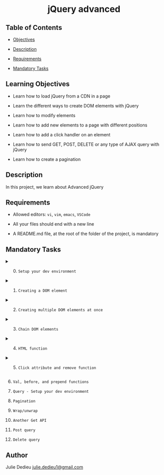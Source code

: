 # <p align="center">jQuery advanced</p>

  

## Table of Contents

  

- [Objectives](#objectives)

- [Description](#Descritpion)

- [Requirements](#requirements)

- [Mandatory Tasks](#Mandatory-Tasks)

  

## Learning Objectives

  

- Learn how to load jQuery from a CDN in a page

- Learn the different ways to create DOM elements with jQuery

- Learn how to modify elements

- Learn how to add new elements to a page with different positions

- Learn how to add a click handler on an element

- Learn how to send GET, POST, DELETE or any type of AJAX query with jQuery

- Learn how to create a pagination


## Description

In this project, we learn about Advanced jQuery

## Requirements

- Allowed editors: `vi`, `vim`, `emacs`, `VSCode`

- All your files should end with a new line

- A README.md file, at the root of the folder of the project, is mandatory

## Mandatory Tasks

<details close><summary>
  
0. `Setup your dev environment`

</summary>

<img src="./img/0.png">

</details>

<details close><summary>

1. `Creating a DOM element`

</summary>

<img src="./img/1.png">

</details>

<details close><summary>

2. `Creating multiple DOM elements at once`

</summary>

<img src="./img/2.png">

</details>

<details close><summary>

3. `Chain DOM elements`

</summary>

<img src="./img/3.png">

</details>

<details close><summary>

4. `HTML function`

</summary>

<img src="./img/4.png">

</details>

<details close><summary>

5. `Click attribute and remove function`

</summary>

<img src="./img/5-1.png">

<img src="./img/5-2.png">


</details>

6. `Val, before, and prepend functions`

7. `Query - Setup your dev environment`

8. `Pagination`

9. `Wrap/unwrap`

10. `Another Get API`

11. `Post query`

12. `Delete query`


## Author


Julie Dedieu <julie.dedieu1@gmail.com>